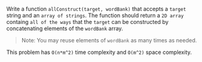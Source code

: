 Write a function `allConstruct(target, wordBank)` that accepts a `target` string and an `array of strings`.
The function should return a `2D array` containg `all of the ways` that the `target` can be constructed by concatenating elements of the `wordBank` array.
> Note: You may reuse elements of `wordBank` as many times as needed.

This problem has `O(n*m^2)` time complexity and `O(m^2)` space complexity.